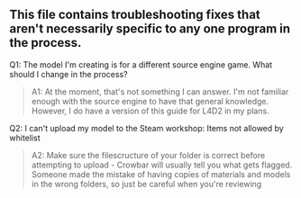 ## This file contains troubleshooting fixes that aren't necessarily specific to any one program in the process.

Q1: The model I'm creating is for a different source engine game. What should I change in the process?

> A1: At the moment, that's not something I can answer. I'm not familiar enough with the source engine to have that general knowledge. However, I do have a version of this guide for L4D2 in my plans.

Q2: I can't upload my model to the Steam workshop: Items not allowed by whitelist

> A2: Make sure the filescructure of your folder is correct before attempting to upload - Crowbar will usually tell you what gets flagged. Someone made the mistake of having copies of materials and models in the wrong folders, so just be careful when you're reviewing
